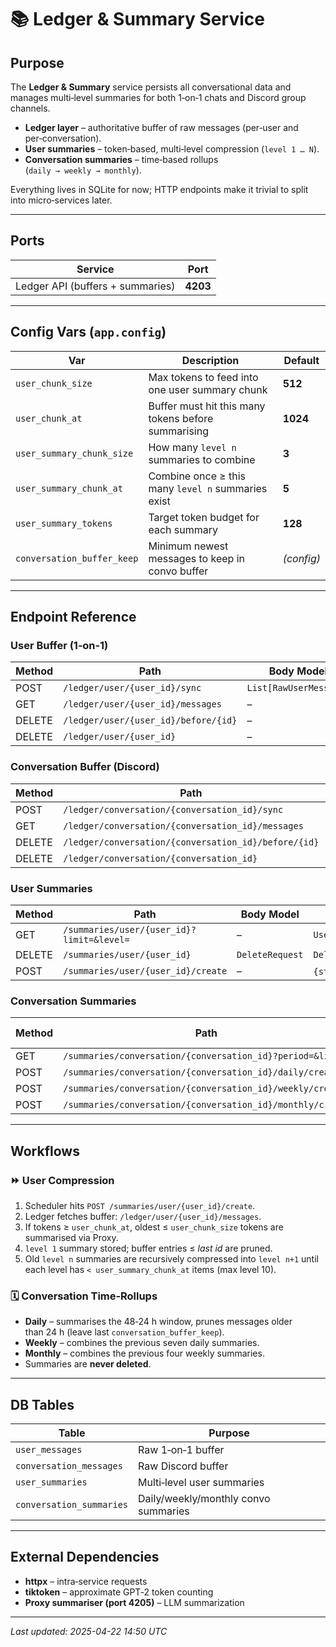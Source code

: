 
# 📚 Ledger & Summary Service

## Purpose

The **Ledger & Summary** service persists all conversational data and manages multi‑level summaries for both 1‑on‑1 chats and Discord group channels.

* **Ledger layer** – authoritative buffer of raw messages (per‑user and per‑conversation).
* **User summaries** – token‑based, multi‑level compression (`level 1 … N`).
* **Conversation summaries** – time‑based rollups (`daily → weekly → monthly`).

Everything lives in SQLite for now; HTTP endpoints make it trivial to split into micro‑services later.

---

## Ports

| Service | Port |
|---------|------|
| Ledger API (buffers + summaries) | **4203** |

---

## Config Vars (`app.config`)

| Var | Description | Default |
|-----|-------------|---------|
| `user_chunk_size` | Max tokens to feed into one user summary chunk | **512** |
| `user_chunk_at` | Buffer must hit this many tokens before summarising | **1024** |
| `user_summary_chunk_size` | How many `level n` summaries to combine | **3** |
| `user_summary_chunk_at` | Combine once ≥ this many `level n` summaries exist | **5** |
| `user_summary_tokens` | Target token budget for each summary | **128** |
| `conversation_buffer_keep` | Minimum newest messages to keep in convo buffer | *(config)* |

---

## Endpoint Reference

### User Buffer (1‑on‑1)

| Method | Path | Body Model | Response |
|--------|------|-----------|----------|
| POST | `/ledger/user/{user_id}/sync` | `List[RawUserMessage]` | `List[CanonicalUserMessage]` |
| GET | `/ledger/user/{user_id}/messages` | – | `List[CanonicalUserMessage]` |
| DELETE | `/ledger/user/{user_id}/before/{id}` | – | `DeleteSummary` |
| DELETE | `/ledger/user/{user_id}` | – | `DeleteSummary` |

### Conversation Buffer (Discord)

| Method | Path | Body Model | Response |
|--------|------|-----------|----------|
| POST | `/ledger/conversation/{conversation_id}/sync` | `List[RawConversationMessage]` | `List[CanonicalConversationMessage]` |
| GET | `/ledger/conversation/{conversation_id}/messages` | – | `List[CanonicalConversationMessage]` |
| DELETE | `/ledger/conversation/{conversation_id}/before/{id}` | – | `DeleteSummary` |
| DELETE | `/ledger/conversation/{conversation_id}` | – | `DeleteSummary` |

### User Summaries

| Method | Path | Body Model | Response |
|--------|------|-----------|----------|
| GET | `/summaries/user/{user_id}?limit=&level=` | – | `UserSummaryList` |
| DELETE | `/summaries/user/{user_id}` | `DeleteRequest` | `DeleteSummary` |
| POST | `/summaries/user/{user_id}/create` | – | `{status}` (201) |

### Conversation Summaries

| Method | Path | Body Model | Response |
|--------|------|-----------|----------|
| GET | `/summaries/conversation/{conversation_id}?period=&limit=` | – | `ConversationSummaryList` |
| POST | `/summaries/conversation/{conversation_id}/daily/create` | – | `{status}` (201) |
| POST | `/summaries/conversation/{conversation_id}/weekly/create` | – | `{status}` (201) |
| POST | `/summaries/conversation/{conversation_id}/monthly/create` | – | `{status}` (201) |

---

## Workflows

### ⏩ User Compression

1. Scheduler hits `POST /summaries/user/{user_id}/create`.
2. Ledger fetches buffer: `/ledger/user/{user_id}/messages`.
3. If tokens ≥ `user_chunk_at`, oldest ≤ `user_chunk_size` tokens are summarised via Proxy.
4. `level 1` summary stored; buffer entries ≤ *last id* are pruned.
5. Old `level n` summaries are recursively compressed into `level n+1` until each level has `< user_summary_chunk_at` items (max level 10).

### 🗓️ Conversation Time‑Rollups

* **Daily** – summarises the 48‑24 h window, prunes messages older than 24 h (leave last `conversation_buffer_keep`).
* **Weekly** – combines the previous seven daily summaries.
* **Monthly** – combines the previous four weekly summaries.
* Summaries are **never deleted**.

---

## DB Tables

| Table | Purpose |
|-------|---------|
| `user_messages` | Raw 1‑on‑1 buffer |
| `conversation_messages` | Raw Discord buffer |
| `user_summaries` | Multi‑level user summaries |
| `conversation_summaries` | Daily/weekly/monthly convo summaries |

---

## External Dependencies

* **httpx** – intra‑service requests  
* **tiktoken** – approximate GPT‑2 token counting  
* **Proxy summariser (port 4205)** – LLM summarization

---

_Last updated: 2025-04-22 14:50 UTC_
